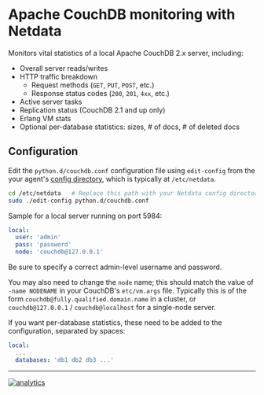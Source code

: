 <!--
---
title: "Apache CouchDB monitoring with Netdata"
custom_edit_url: https://github.com/netdata/netdata/edit/master/collectors/python.d.plugin/couchdb/README.md
---
-->

# Apache CouchDB monitoring with Netdata

Monitors vital statistics of a local Apache CouchDB 2.x server, including:

-   Overall server reads/writes
-   HTTP traffic breakdown
    -   Request methods (`GET`, `PUT`, `POST`, etc.)
    -   Response status codes (`200`, `201`, `4xx`, etc.)
-   Active server tasks
-   Replication status (CouchDB 2.1 and up only)
-   Erlang VM stats
-   Optional per-database statistics: sizes, # of docs, # of deleted docs

## Configuration

Edit the `python.d/couchdb.conf` configuration file using `edit-config` from the your agent's [config
directory](../../../docs/step-by-step/step-04.md#find-your-netdataconf-file), which is typically at `/etc/netdata`.

```bash
cd /etc/netdata   # Replace this path with your Netdata config directory, if different
sudo ./edit-config python.d/couchdb.conf
```

Sample for a local server running on port 5984:

```yaml
local:
  user: 'admin'
  pass: 'password'
  node: 'couchdb@127.0.0.1'
```

Be sure to specify a correct admin-level username and password.

You may also need to change the `node` name; this should match the value of `-name NODENAME` in your CouchDB's `etc/vm.args` file. Typically this is of the form `couchdb@fully.qualified.domain.name` in a cluster, or `couchdb@127.0.0.1` / `couchdb@localhost` for a single-node server.

If you want per-database statistics, these need to be added to the configuration, separated by spaces:

```yaml
local:
  ...
  databases: 'db1 db2 db3 ...'
```

---

[![analytics](https://www.google-analytics.com/collect?v=1&aip=1&t=pageview&_s=1&ds=github&dr=https%3A%2F%2Fgithub.com%2Fnetdata%2Fnetdata&dl=https%3A%2F%2Fmy-netdata.io%2Fgithub%2Fcollectors%2Fpython.d.plugin%2Fcouchdb%2FREADME&_u=MAC~&cid=5792dfd7-8dc4-476b-af31-da2fdb9f93d2&tid=UA-64295674-3)](<>)
